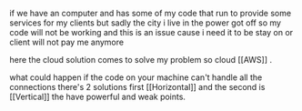 if we have an computer and has some of my code that run to provide some services for my clients but sadly the city i live in the power got off so my code will not be working and this is an issue cause i need it to be stay on or client will not pay me anymore

here the cloud solution comes to solve my problem so cloud [[AWS]] .

what could happen if the code on your machine can't handle all the connections there's 2 solutions first [[Horizontal]] and the second is [[Vertical]] the have powerful and weak points.